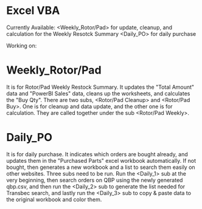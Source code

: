 # Excel VBA

Currently Available:
<Weekly_Rotor/Pad> for update, cleanup, and calculation for the Weekly Resotck Summary
<Daily_PO> for daily purchase

Working on: 

# Weekly_Rotor/Pad

It is for Rotor/Pad Weekly Restock Summary. It updates the "Total Amount" data and "PowerBI Sales" data, cleans up the worksheets, and calculates the "Buy Qty".  There are two subs, <Rotor/Pad Cleanup> and <Rotor/Pad Buy>. One is for cleanup and data update, and the other one is for calculation. They are called together under the sub <Rotor/Pad Weekly>.

# Daily_PO

It is for daily purchase. It indicates which orders are bought already, and updates them in the "Purchased Parts" excel workbook automatically. If not bought, then generates a new workbook and a list to search them easily on other websites. Three subs need to be run. Run the <Daily_1> sub at the very beginning, then search orders on QBP using the newly generated qbp.csv, and then run the <Daily_2> sub to generate the list needed for Transbec search, and lastly run the <Daily_3> sub to copy & paste data to the original workbook and color them.
